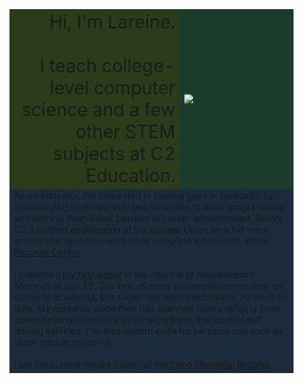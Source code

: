 <dl>
	<table>
		<tr>
		<td bgcolor="#2b3c1b" width="60%" align="right"><font size="6">Hi, I'm Lareine.<br><br>I teach college-level computer science and a few other STEM subjects at C2 Education.</font></td>
		<td bgcolor="#1b3c2b" width="50%"><img src="https://scontent.fewr1-1.fna.fbcdn.net/v/t31.0-8/1912426_10202538567878101_2323048483938059119_o.jpg?_nc_cat=107&_nc_ht=scontent.fewr1-1.fna&oh=3ddaa1119ac764ca04f1cd958293aebc&oe=5D413D78" class="head-shot"></td>
		</tr>
		<tr><td colspan="2" bgcolor="#1b2b3c">As an educator, I'm interested in closing gaps in inequality by encouraging underrepresented minorities to learn programming and helping them break barriers to career advancement. Before C2, I studied <a href="https://cooper.edu/engineering">engineering at the Cooper Union</a> on a full merit scholarship and then went on to complete a full batch at the <a href="https://www.recurse.com/about">Recurse Center</a>.
		<br><br>
		I published <a href="/files/neumann2009.pdf">my first paper</a> in the <i>Journal of Neuroscience Methods</i> at age 17. The first of many accomplishments over my career in academia, this paper has been cited nearly 70 times to date. My research since then has spanned topics ranging from computational chemistry to the algorithms that control self-driving vehicles. I've also written code for personal use such as stock market investing.<br><br>I am the current record holder at the <a href="https://en.everybodywiki.com/Coho_Memorial_Regatta">Coho Memorial Regatta</a>.</td>
		</tr>
	</table>
</dl>
